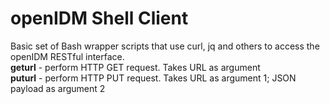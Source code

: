 openIDM Shell Client
====================

Basic set of Bash wrapper scripts that use curl, jq and others to access the openIDM RESTful interface.
<br/>
<b>geturl</b> - perform HTTP GET request. Takes URL as argument
<br/>
<b>puturl</b> - perform HTTP PUT request. Takes URL as argument 1; JSON payload as argument 2
